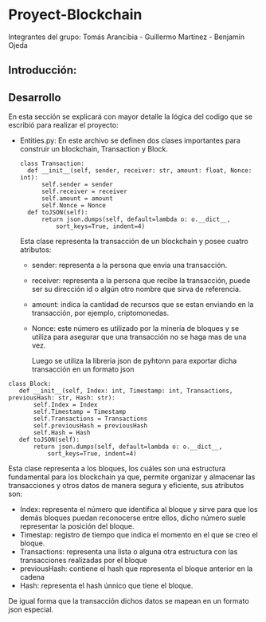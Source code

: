 # Proyect-Blockchain
Integrantes del grupo: Tomás Arancibia - Guillermo Martínez - Benjamín Ojeda

## Introducción:

## Desarrollo
En esta sección se explicará con mayor detalle la lógica del codigo que se escribió para realizar el proyecto:

* Entities.py: En este archivo se definen dos clases importantes para construir un blockchain, Transaction y Block.
  
  ```
  class Transaction:
    def __init__(self, sender, receiver: str, amount: float, Nonce: int):
        self.sender = sender
        self.receiver = receiver
        self.amount = amount
        self.Nonce = Nonce
    def toJSON(self):
        return json.dumps(self, default=lambda o: o.__dict__, 
            sort_keys=True, indent=4)
  ```
  
  Esta clase representa la transacción de un blockchain y posee cuatro atributos:
  
  * sender: representa a la persona que envía una transacción.
  * receiver: representa a la persona que recibe la transacción, puede ser su dirección id o algún otro nombre que sirva de referencia.
  * amount: indica la cantidad de recursos que se estan enviando en la transacción, por ejemplo, criptomonedas.
  * Nonce: este número es utilizado por la minería de bloques y se utiliza para asegurar que una transacción no se haga mas de una vez.

    Luego se utiliza la libreria json de pyhtonn para exportar dicha transacción en un formato json
    
 ```
class Block:
    def __init__(self, Index: int, Timestamp: int, Transactions, previousHash: str, Hash: str):
        self.Index = Index
        self.Timestamp = Timestamp
        self.Transactions = Transactions
        self.previousHash = previousHash
        self.Hash = Hash
    def toJSON(self):
        return json.dumps(self, default=lambda o: o.__dict__, 
            sort_keys=True, indent=4)
  ```
  
  Esta clase representa a los bloques, los cuáles son una estructura fundamental para los blockchain ya que, permite organizar y almacenar las transacciones y otros datos de manera segura y eficiente, sus atributos son:
  
  * Index: representa el número que identifica al bloque y sirve para que los demás bloques puedan reconocerse entre ellos, dicho número suele representar la posición del bloque.
  * Timestap: registro de tiempo que indica el momento en el que se creo el bloque.
  * Transactions: representa una lista o alguna otra estructura con las transacciones realizadas por el bloque
  * previousHash: contiene el hash que representa el bloque anterior en la cadena
  * Hash: representa el hash únnico que tiene el bloque.

  De igual forma que la transacción dichos datos se mapean en un formato json especial.
